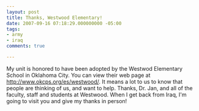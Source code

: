 ```yaml
---
layout: post
title: Thanks, Westwood Elementary!
date: 2007-09-16 07:18:29.000000000 -05:00
tags:
- army
- iraq 
comments: true

---
```

<p>My unit is honored to have been adopted by the Westwod Elementary School in Oklahoma City. You can view their web page at <a href="http://www.okcps.org/es/westwood/">http://www.okcps.org/es/westwood/</a>. It means a lot to us to know that people are thinking of us, and want to help. Thanks, Dr. Jan, and all of the faculty, staff and students at Westwood. When I get back from Iraq, I'm going to visit you and give my thanks in person!</p>
